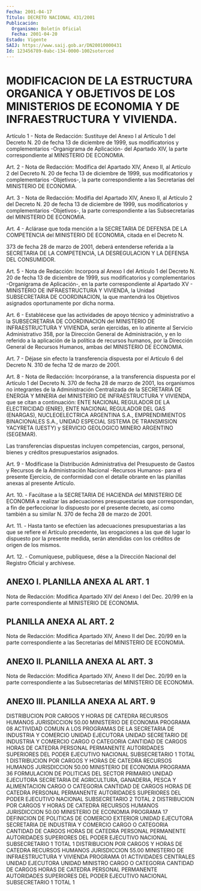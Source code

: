 ```yaml
---
Fecha: 2001-04-17
Título: DECRETO NACIONAL 431/2001
Publicación:
  Organismo: Boletín Oficial
  Fecha: 2001-04-20
Estado: Vigente
SAIJ: https://www.saij.gob.ar/DN20010000431
Id: 123456789-0abc-134-0000-1002soterced
---
```

# MODIFICACION DE LA ESTRUCTURA ORGANICA Y OBJETIVOS DE LOS MINISTERIOS DE ECONOMIA Y DE INFRAESTRUCTURA Y VIVIENDA.

<a id="1"></a>
Artículo 1 - Nota de Redacción: Sustituye del Anexo I al Artículo 1 del Decreto N. 20 de fecha 13 de diciembre de 1999, sus modificatorios y complementarios  -Organigrama  de  Aplicación- del Apartado XIV, la parte correspondiente al MINISTERIO  DE  ECONOMIA.

<a id="2"></a>
Art. 2 - Nota de Redacción: Modifica del Apartado XIV, Anexo II, al Artículo 2 del Decreto N. 20 de fecha 13 de diciembre de 1999, sus modificatorios y complementarios -Objetivos-, la parte correspondiente a las Secretarías del MINISTERIO DE ECONOMIA.

<a id="3"></a>
Art. 3 - Nota de Redacción: Modifia del Apartado XIV, Anexo II, al Artículo 2 del Decreto N. 20 de fecha 13 de diciembre  de 1999, sus modificatorios y complementarios -Objetivos-, la parte correspondiente a las Subsecretarías del MINISTERIO DE ECONOMIA.

<a id="4"></a>
Art. 4 - Aclárase que toda mención a la SECRETARIA  DE  DEFENSA DE LA COMPETENCIA del MINISTERIO DE ECONOMIA, citada en el Decreto  N.

373  de  fecha 28 de marzo de 2001, deberá entenderse referida a la SECRETARIA  DE  LA  COMPETENCIA,  LA DESREGULACION Y LA DEFENSA DEL CONSUMIDOR.

<a id="5"></a>
Art. 5 - Nota de Redacción: Incorpora al Anexo I del  Artículo 1 del Decreto N. 20 de fecha 13 de diciembre de 1999, sus modificatorios y complementarios -Organigrama de Aplicación-, en la parte correspondiente al Apartado XV - MINISTERIO  DE  INFRAESTRUCTURA  Y VIVIENDA, la Unidad SUBSECRETARIA DE COORDINACION, la que mantendrá los  Objetivos    asignados    oportunamente  por  dicha  norma.

<a id="6"></a>
Art.  6  -  Establécese  que  las  actividades  de apoyo técnico y administrativo a la SUBSECRETARIA DE COORDINACION del MINISTERIO DE INFRAESTRUCTURA  Y  VIVIENDA,  serán ejercidas, en lo  atinente  al Servicio Administrativo 358, por la Dirección General de Administración, y en lo referido  a la aplicación de la política de recursos humanos, por la Dirección  General  de  Recursos  Humanos, ambas del MINISTERIO DE ECONOMIA.

<a id="7"></a>
Art.  7  -  Déjase  sin  efecto  la transferencia dispuesta por el Artículo  6  del  Decreto N. 310 de fecha  12  de  marzo  de  2001.

<a id="8"></a>
Art.  8 - Nota de Redacción: Incorpóranse, a la transferencia dispuesta por el Artículo 1 del Decreto N. 370 de fecha 28 de marzo de 2001, los organismos no integrantes de la Administración Centralizada de la SECRETARIA DE ENERGIA Y MINERIA del MINISTERIO DE INFRAESTRUCTURA Y VIVIENDA, que se citan a continuación: ENTE NACIONAL REGULADOR DE LA ELECTRICIDAD (ENRE), ENTE NACIONAL REGULADOR DEL GAS (ENARGAS), NUCLEOELECTRICA ARGENTINA S.A., EMPRENDIMIENTOS BINACIONALES S.A., UNIDAD ESPECIAL SISTEMA DE TRANSMISION YACYRETA (UESTY) y SERVICIO GEOLOGICO MINERO ARGENTINO (SEGEMAR).

Las transferencias dispuestas incluyen competencias, cargos, personal, bienes  y  créditos presupuestarios asignados.

<a id="9"></a>
Art. 9 - Modifícase la Distribución Administrativa del Presupuesto de  Gastos  y  Recursos  de  la Administración  Nacional  -Recursos Humanos- para el presente Ejercicio,  de conformidad con el detalle obrante en las planillas anexas al presente Artículo.

<a id="10"></a>
Art. 10. - Facúltase a la SECRETARIA DE  HACIENDA del MINISTERIO DE ECONOMIA a realizar las adecuaciones presupuestarias que correspondan, a fin de perfeccionar lo dispuesto  por  el  presente decreto, así como también a su similar N. 370 de fecha 28 de  marzo de 2001.

<a id="11"></a>
Art. 11. - Hasta tanto se efectúen las adecuaciones presupuestarias a las que se refiere el Artículo precedente, las erogaciones a  las que  dé  lugar lo dispuesto por la presente medida, serán atendidas con los créditos de origen de los mismos.

<a id="12"></a>
Art.  12. - Comuníquese, publíquese,  dése  a  la Dirección Nacional del Registro Oficial y archívese.

## ANEXO I. PLANILLA ANEXA AL ART. 1

<a id="1"></a>
Nota de Redacción: Modifica Apartado XIV del Anexo I del Dec. 20/99 en la parte correspondiente al MINISTERIO DE ECONOMIA.

## PLANILLA ANEXA AL ART. 2

<a id="1"></a>
Nota de Redacción: Modifica Apartado XIV, Anexo II del Dec. 20/99 en la parte correspondiente a las Secretarías del MINISTERIO DE ECONOMIA.

## ANEXO II. PLANILLA ANEXA AL ART. 3

<a id="1"></a>
Nota de Redacción: Modifica Apartado XIV, Anexo II del Dec. 20/99 en la parte correspondiente a las Subsecretarías del MINISTERIO DE ECONOMIA.

## ANEXO III. PLANILLA ANEXA AL ART. 9

<a id="1"></a>
DISTRIBUCION POR CARGOS Y HORAS DE CATEDRA                                        RECURSOS HUMANOS JURISDICCION 50.00  MINISTERIO DE ECONOMIA PROGRAMA 08  ACTIVIDAD COMUN A LOS PROGRAMAS DE LA SECRETARIA DE INDUSTRIA Y COMERCIO UNIDAD EJECUTORA  UNIDAD SECRETARIO DE INDUSTRIA Y COMERCIO CARGO O CATEGORIA                      CANTIDAD DE                                 CARGOS      HORAS DE CATEDRA PERSONAL PERMANENTE AUTORIDADES SUPERIORES DEL PODER EJECUTIVO NACIONAL SUBSECRETARIO                       1 TOTAL                               1                           DISTRIBUCION POR CARGOS Y HORAS DE CATEDRA                                        RECURSOS HUMANOS JURISDICCION 50.00  MINISTERIO DE ECONOMIA PROGRAMA 36  FORMULACION DE POLITICAS DEL SECTOR PRIMARIO UNIDAD EJECUTORA  SECRETARIA DE AGRICULTURA, GANADERIA, PESCA Y ALIMENTACION CARGO O CATEGORIA                       CANTIDAD DE                               CARGOS        HORAS DE CATEDRA PERSONAL PERMANENTE AUTORIDADES SUPERIORES DEL PODER EJECUTIVO NACIONAL SUBSECRETARIO                    2 TOTAL                            2                   DISTRIBUCION POR CARGOS Y HORAS DE CATEDRA                                RECURSOS HUMANOS JURISDICCION 50.00  MINISTERIO DE ECONOMIA PROGRAMA 17  DEFINICION DE POLITICAS DE COMERCIO EXTERIOR UNIDAD EJECUTORA  SECRETARIA DE INDUSTRIA Y COMERCIO CARGO O CATEGORIA                 CANTIDAD DE                             CARGOS       HORAS DE CATEDRA PERSONAL PERMANENTE AUTORIDADES SUPERIORES DEL PODER EJECUTIVO NACIONAL SUBSECRETARIO                  1 TOTAL                          1                  DISTRIBUCION POR CARGOS Y HORAS DE CATEDRA                        RECURSOS HUMANOS JURISDICCION 55.00  MINISTERIO DE INFRAESTRUCTURA Y VIVIENDA PROGRAMA 01  ACTIVIDADES CENTRALES UNIDAD EJECUTORA  UNIDAD MINISTRO CARGO O CATEGORIA                CANTIDAD DE                            CARGOS        HORAS DE CATEDRA PERSONAL PERMANENTE AUTORIDADES SUPERIORES DEL PODER EJECUTIVO NACIONAL SUBSECRETARIO                1 TOTAL                        1